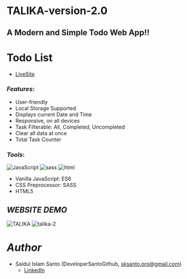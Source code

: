 # TALIKA-version-2.0
## A Modern and Simple Todo Web App!!
# Todo List

- [LiveSite](https://talika.netlify.app/)

### *Features*:

* User-friendly
* Local Storage Supported
* Displays current Date and Time
* Responsive, on all devices
* Task Filterable: All, Completed, Uncompleted
* Clear all data at once
* Total Task Counter

### *Tools*: 
![JavaScript](https://user-images.githubusercontent.com/72430572/208607054-2eb2d630-61ab-4ba5-a41e-db74245806ec.png)
![sass](https://user-images.githubusercontent.com/72430572/208606358-d8300af5-59b4-45fe-8c7f-4bbc9fd5039c.png)
![html](https://user-images.githubusercontent.com/72430572/208606664-b2c0a15c-e3be-4864-953a-cb2672851d36.png)
</br>
* Vanilla JavaScript: ES6 
* CSS Preprocessor: SASS 
* HTML5

## *WEBSITE DEMO*
![TALIKA](https://user-images.githubusercontent.com/72430572/200140097-36a6725c-776e-4a29-ab7f-c9510afd7b35.png)
![talika-2](https://user-images.githubusercontent.com/72430572/200140401-15579d44-76ff-488d-9736-86d4e355069a.png)

# *Author*

* Saidul Islam Santo (DeveloperSantoGithub, sksanto.pro@gmail.com)
  - [LinkedIn](https://www.linkedin.com/in/saidul-islam-santo/)
